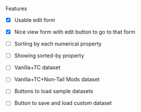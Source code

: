 Features
- [x] Usable edit form
- [x] Nice view form with edit button to go to that form
- [ ] Sorting by each numerical property
- [ ] Showing sorted-by property
- [ ] Vanilla+TC dataset
- [ ] Vanilla+TC+Non-Tail Mods dataset
- [ ] Buttons to load sample datasets
- [ ] Button to save and load custom dataset

